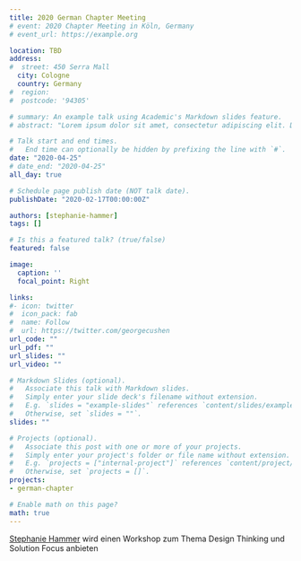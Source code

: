 ```yaml
---
title: 2020 German Chapter Meeting
# event: 2020 Chapter Meeting in Köln, Germany
# event_url: https://example.org

location: TBD
address:
#  street: 450 Serra Mall
  city: Cologne
  country: Germany
#  region: 
#  postcode: '94305'

# summary: An example talk using Academic's Markdown slides feature.
# abstract: "Lorem ipsum dolor sit amet, consectetur adipiscing elit. Duis posuere tellusac convallis placerat. Proin tincidunt magna sed ex sollicitudin condimentum. Sed ac faucibus dolor, scelerisque sollicitudin nisi. Cras purus urna, suscipit quis sapien eu, pulvinar tempor diam."

# Talk start and end times.
#   End time can optionally be hidden by prefixing the line with `#`.
date: "2020-04-25"
# date_end: "2020-04-25"
all_day: true

# Schedule page publish date (NOT talk date).
publishDate: "2020-02-17T00:00:00Z"

authors: [stephanie-hammer]
tags: []

# Is this a featured talk? (true/false)
featured: false

image:
  caption: ''
  focal_point: Right

links:
#- icon: twitter
#  icon_pack: fab
#  name: Follow
#  url: https://twitter.com/georgecushen
url_code: ""
url_pdf: ""
url_slides: ""
url_video: ""

# Markdown Slides (optional).
#   Associate this talk with Markdown slides.
#   Simply enter your slide deck's filename without extension.
#   E.g. `slides = "example-slides"` references `content/slides/example-slides.md`.
#   Otherwise, set `slides = ""`.
slides: ""

# Projects (optional).
#   Associate this post with one or more of your projects.
#   Simply enter your project's folder or file name without extension.
#   E.g. `projects = ["internal-project"]` references `content/project/deep-learning/index.md`.
#   Otherwise, set `projects = []`.
projects:
- german-chapter

# Enable math on this page?
math: true
---
```

[Stephanie Hammer](/authors/stephanie-hammer) wird einen Workshop zum Thema Design Thinking und Solution Focus anbieten